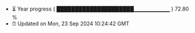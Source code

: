 - ⏳ Year progress { █████████████████████▁▁▁▁▁▁▁▁▁ } 72.80 %
- ⏰ Updated on Mon, 23 Sep 2024 10:24:42 GMT

